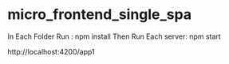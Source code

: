 # micro_frontend_single_spa

In Each Folder Run : npm install 
Then Run Each server: npm start 

http://localhost:4200/app1
